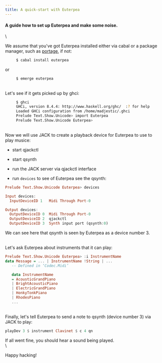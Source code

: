 ```yaml
---
title: A quick-start with Euterpea
---
```


#### A guide how to set up Euterpea and make some noise.
\



We assume that you've got Euterpea installed either via cabal or a package manager, such as [portage](https://wiki.gentoo.org/wiki/Portage), if not:
```bash
     $ cabal install euterpea
```
or
```bash
     $ emerge euterpea                                                  
```
\
Let's see if it gets picked up by ghci:
```bash
     $ ghci
     GHCi, version 8.4.4: http://www.haskell.org/ghc/  :? for help
     Loaded GHCi configuration from /home/madjestic/.ghci
     Prelude Text.Show.Unicode> import Euterpea
     Prelude Text.Show.Unicode Euterpea>
```
\
Now we will use JACK to create a playback device for Euterpea to use to play musice:

- start qjackctl

- start qsynth

- run the JACK server via qjackctl interface

- run `devices` to see of Euterpea see the qsynth:
```haskell
Prelude Text.Show.Unicode Euterpea> devices

Input devices: 
  InputDeviceID 1	Midi Through Port-0

Output devices: 
  OutputDeviceID 0	Midi Through Port-0
  OutputDeviceID 2	qjackctl
  OutputDeviceID 3	Synth input port (qsynth:0)
```
We can see here that qsynth is seen by Euterpea as a device number 3.

\
Let's ask Euterpea about instruments that it can play:
```haskell
Prelude Text.Show.Unicode Euterpea> :i InstrumentName
data Message = ... | InstrumentName !String | ...
   -- Defined in ‘Codec.Midi’

   data InstrumentName
   = AcousticGrandPiano
   | BrightAcousticPiano
   | ElectricGrandPiano
   | HonkyTonkPiano
   | RhodesPiano
   ...
```
\
Finally, let's tell Euterpea to send a note to qsynth (device number 3) via JACK to play:
```haskell
playDev 3 $ instrument Clavinet $ c 4 qn
```

If all went fine, you should hear a sound being played.
\
\

Happy hacking!
